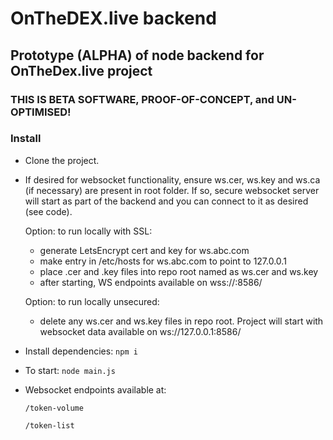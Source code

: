# OnTheDEX.live backend

## Prototype (ALPHA) of node backend for OnTheDex.live project
### THIS IS BETA SOFTWARE, PROOF-OF-CONCEPT, and UN-OPTIMISED!


### Install
- Clone the project.
- If desired for websocket functionality, ensure ws.cer, ws.key and ws.ca (if necessary) are present in root folder.  If so, secure websocket server will start as part of the backend and you can connect to it as desired (see code).

    Option: to run locally with SSL:
     - generate LetsEncrypt cert and key for ws.abc.com
     - make entry in /etc/hosts for ws.abc.com to point to 127.0.0.1
     - place .cer and .key files into repo root named as ws.cer and ws.key
     - after starting, WS endpoints available on wss://<SSL domain>:8586/

    Option: to run locally unsecured:
     - delete any ws.cer and ws.key files in repo root.  Project will start with websocket data available on ws://127.0.0.1:8586/
        
- Install dependencies:
    `npm i`

- To start:
    `node main.js`

- Websocket endpoints available at:

    `/token-volume`

    `/token-list`
